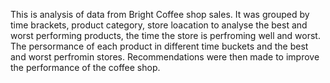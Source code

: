 This is analysis of data from Bright Coffee shop sales. It was grouped by time brackets, product category, store loacation to analyse the best and worst performing products, the time the store is perfroming well and worst. The persormance of each product in different time buckets and the best and worst perfromin stores. 
Recommendations were then made to improve the performance of the coffee shop. 
